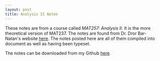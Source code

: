 ```yaml
---
layout: post
title: Analysis II Notes
---
```


These notes are from a course called <em>MAT257: Analysis II</em>. It is the more theoretical version of MAT237. The notes are found from
Dr. Dror Bar-Natan's website <a href="http://drorbn.net/index.php?title=1617-257">here</a>. The notes posted here are all of them compiled into
document as well as having been typeset.

The notes can be downloaded from my Github <a href="https://github.com/anmolBhullar/anmolbhullar.github.io/tree/master/notes">here</a>.
